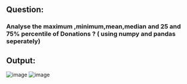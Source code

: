 ## Question:
### Analyse the maximum ,minimum,mean,median and 25 and 75% percentile of Donations ? ( using numpy and pandas seperately)

## Output:
![image](https://github.com/user-attachments/assets/93cb7c1a-85d1-43d6-9da3-7cbd20512100)
![image](https://github.com/user-attachments/assets/cb3672ca-157d-407d-8f75-613b161381c5)
